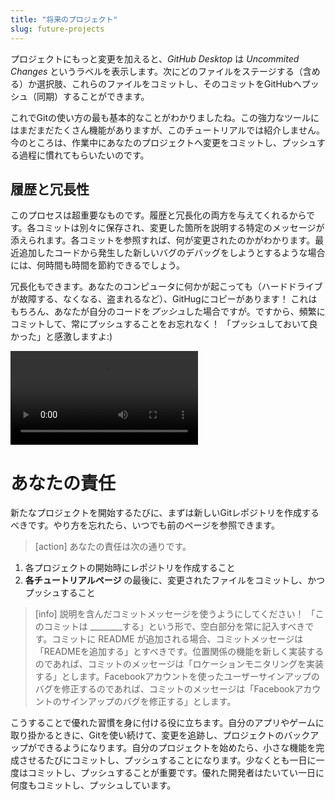 ```yaml
---
title: "将来のプロジェクト"
slug: future-projects
---
```


プロジェクトにもっと変更を加えると、_GitHub Desktop_ は _Uncommited Changes_ というラベルを表示します。次にどのファイルをステージする（含める）か選択肢、これらのファイルをコミットし、そのコミットをGitHubへプッシュ（同期）することができます。

これでGitの使い方の最も基本的なことがわかりましたね。この強力なツールにはまだまだたくさん機能がありますが、このチュートリアルでは紹介しません。今のところは、作業中にあなたのプロジェクトへ変更をコミットし、プッシュする過程に慣れてもらいたいのです。

## 履歴と冗長性

このプロセスは超重要なものです。履歴と冗長化の両方を与えてくれるからです。各コミットは別々に保存され、変更した箇所を説明する特定のメッセージが添えられます。各コミットを参照すれば、何が変更されたのかがわかります。最近追加したコードから発生した新しいバグのデバッグをしようとするような場合には、何時間も時間を節約できるでしょう。

冗長化もできます。あなたのコンピュータに何かが起こっても（ハードドライブが故障する、なくなる、盗まれるなど）、GitHugにコピーがあります！ これはもちろん、あなたが自分のコードを*プッシュ*した場合ですが。ですから、頻繁にコミットして、常にプッシュすることをお忘れなく！ 「プッシュしておいて良かった」と感激しますよ:)

![ms-video](https://s3.amazonaws.com/mgwu-misc/GitHubDesktop/history.mp4)

# あなたの責任

新たなプロジェクトを開始するたびに、まずは新しいGitレポジトリを作成するべきです。やり方を忘れたら、いつでも前のページを参照できます。

> [action]
> あなたの責任は次の通りです。
>
1. 各プロジェクトの開始時にレポジトリを作成すること
2. **各チュートリアルページ** の最後に、変更されたファイルをコミットし、かつプッシュすること

<!--  -->

> [info]
> 説明を含んだコミットメッセージを使うようにしてください！ 「このコミットは \_\_\_\_\_\_\_\_する」という形で、空白部分を常に記入すべきです。コミットに README が追加される場合、コミットメッセージは「READMEを追加する」とすべきです。位置関係の機能を新しく実装するのであれば、コミットのメッセージは「ロケーションモニタリングを実装する」とします。Facebookアカウントを使ったユーザーサインアップのバグを修正するのであれば、コミットのメッセージは「Facebookアカウントのサインアップのバグを修正する」とします。

こうすることで優れた習慣を身に付ける役に立ちます。自分のアプリやゲームに取り掛かるときに、Gitを使い続けて、変更を追跡し、プロジェクトのバックアップができるようになります。自分のプロジェクトを始めたら、小さな機能を完成させるたびにコミットし、プッシュすることになります。少なくとも一日に一度はコミットし、プッシュすることが重要です。優れた開発者はたいてい一日に何度もコミットし、プッシュしています。
